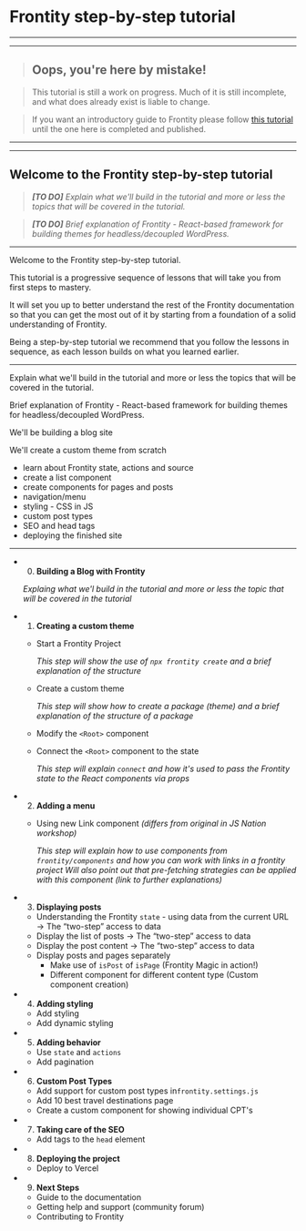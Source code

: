 # Frontity step-by-step tutorial
---
---

> ## Oops, you're here by mistake!

> This tutorial is still a work on progress. Much of it is still incomplete, and what does already exist is liable to change.

> If you want an introductory guide to Frontity please follow [this tutorial](https://github.com/frontity-demos/2020-06-jsnation-workshop) until the one here is completed and published.

---
---


## Welcome to the Frontity step-by-step tutorial

> *__[TO DO]__ Explain what we'll build in the tutorial and more or less the topics that will be covered in the tutorial.*

> *__[TO DO]__ Brief explanation of Frontity - React-based framework for building themes for headless/decoupled WordPress.*

---

Welcome to the Frontity step-by-step tutorial.

This tutorial is a progressive sequence of lessons that will take you from first steps to mastery.

It will set you up to better understand the rest of the Frontity documentation so that you can get the most out of it by starting from a foundation of a solid understanding of Frontity.

Being a step-by-step tutorial we recommend that you follow the lessons in sequence, as each lesson builds on what you learned earlier.

---


Explain what we'll build in the tutorial and more or less the topics that will be covered in the tutorial.

Brief explanation of Frontity - React-based framework for building themes for headless/decoupled WordPress.

We'll be building a blog site

We'll create a custom theme from scratch
 - learn about Frontity state, actions and source
 - create a list component
 - create components for pages and posts
 - navigation/menu
 - styling - CSS in JS
 - custom post types
 - SEO and head tags
 - deploying the finished site

----

- 0. **Building a Blog with Frontity**

    *Explaing what we'l build in the tutorial and more or less the topic that will be covered in the tutorial*

- 1. **Creating a custom theme**
    - Start a Frontity Project

        *This step will show the use of `npx frontity create` and a brief explanation of the structure*

    - Create a custom theme

        *This step will show how to create a package (theme) and a brief explanation of the structure of a package*

    - Modify the `<Root>` component
    - Connect the `<Root>` component to the state

        *This step will explain `connect` and how it's used to pass the Frontity state to the React components via props*

- 2. **Adding a menu**
    - Using new Link component *(differs from original in JS Nation workshop)*

        *This step will explain how to use components from ``frontity/components`` and how you can work with links in a frontity project
        Will also point out that pre-fetching strategies can be applied with this component (link to further explanations)*

- 3. **Displaying posts**
    - Understanding the Frontity `state` - using data from the current URL → The “two-step” access to data
    - Display the list of posts → The “two-step” access to data
    - Display the post content → The “two-step” access to data
    - Display posts and pages separately
        - Make use of `isPost` of  `isPage`  (Frontity Magic in action!)
        - Different component for different content type (Custom component creation)
- 4. **Adding styling**
    - Add styling
    - Add dynamic styling
- 5. **Adding behavior**
    - Use `state` and `actions`
    - Add pagination
- 6. **Custom Post Types**
    - Add support for custom post types in`frontity.settings.js`
    - Add 10 best travel destinations page
    - Create a custom component for showing individual CPT's
- 7. **Taking care of the SEO**
    - Add tags to the `head` element
- 8. **Deploying the project**
    - Deploy to Vercel
- 9. **Next Steps**
    - Guide to the documentation
    - Getting help and support (community forum)
    - Contributing to Frontity


